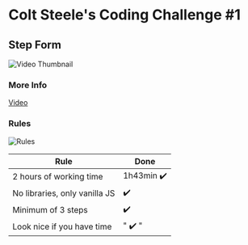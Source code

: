 # Colt Steele's Coding Challenge #1

## Step Form

![Video Thumbnail](https://img.youtube.com/vi/qGwR_DSSnuQ/0.jpg)

### More Info
[Video](http://www.youtube.com/watch?v=https://www.youtube.com/watch?v=qGwR_DSSnuQ)

### Rules

![Rules](https://i.ibb.co/tLvG3F7/rules.jpg)

| Rule                          | Done                        |
| ----------------------------- | --------------------------- |
| 2 hours of working time       | 1h43min :heavy_check_mark: |
| No libraries, only vanilla JS | :heavy_check_mark:          |
| Minimum of 3 steps            | :heavy_check_mark:          |
| Look nice if you have time    | " :heavy_check_mark: "      |
